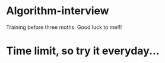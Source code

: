 # Algorithm-interview
Training before three moths. Good luck to me!!!
# Time limit, so try it everyday...
